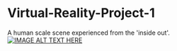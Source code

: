 # Virtual-Reality-Project-1
A human scale scene experienced from the 'inside out'.
[![IMAGE ALT TEXT HERE](http://img.youtube.com/vi/GtEXJ_xA5kc/0.jpg)](http://www.youtube.com/watch?v=GtEXJ_xA5kc)
